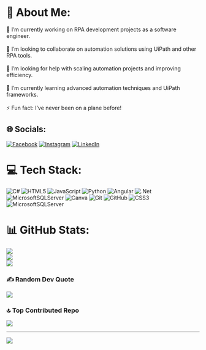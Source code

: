 # 💫 About Me:
🔭 I’m currently working on RPA development projects as a software engineer.<br><br>👯 I’m looking to collaborate on automation solutions using UiPath and other RPA tools.<br><br>🤝 I’m looking for help with scaling automation projects and improving efficiency.<br><br>🌱 I’m currently learning advanced automation techniques and UiPath frameworks.<br><br>⚡ Fun fact: I’ve never been on a plane before!


## 🌐 Socials:
[![Facebook](https://img.shields.io/badge/Facebook-%231877F2.svg?logo=Facebook&logoColor=white)](https://facebook.com/facebook.com/abuarab99) [![Instagram](https://img.shields.io/badge/Instagram-%23E4405F.svg?logo=Instagram&logoColor=white)](https://instagram.com/instagram.com/aboarab.99) [![LinkedIn](https://img.shields.io/badge/LinkedIn-%230077B5.svg?logo=linkedin&logoColor=white)](https://linkedin.com/in/linkedin.com/in/abdoaboarab99/) 

# 💻 Tech Stack:
![C#](https://img.shields.io/badge/c%23-%23239120.svg?style=for-the-badge&logo=csharp&logoColor=white) ![HTML5](https://img.shields.io/badge/html5-%23E34F26.svg?style=for-the-badge&logo=html5&logoColor=white) ![JavaScript](https://img.shields.io/badge/javascript-%23323330.svg?style=for-the-badge&logo=javascript&logoColor=%23F7DF1E) ![Python](https://img.shields.io/badge/python-3670A0?style=for-the-badge&logo=python&logoColor=ffdd54) ![Angular](https://img.shields.io/badge/angular-%23DD0031.svg?style=for-the-badge&logo=angular&logoColor=white) ![.Net](https://img.shields.io/badge/.NET-5C2D91?style=for-the-badge&logo=.net&logoColor=white) ![MicrosoftSQLServer](https://img.shields.io/badge/Microsoft%20SQL%20Server-CC2927?style=for-the-badge&logo=microsoft%20sql%20server&logoColor=white) ![Canva](https://img.shields.io/badge/Canva-%2300C4CC.svg?style=for-the-badge&logo=Canva&logoColor=white) ![Git](https://img.shields.io/badge/git-%23F05033.svg?style=for-the-badge&logo=git&logoColor=white) ![GitHub](https://img.shields.io/badge/github-%23121011.svg?style=for-the-badge&logo=github&logoColor=white) ![CSS3](https://img.shields.io/badge/css3-%231572B6.svg?style=for-the-badge&logo=css3&logoColor=white) ![MicrosoftSQLServer](https://img.shields.io/badge/Microsoft%20SQL%20Server-CC2927?style=for-the-badge&logo=microsoft%20sql%20server&logoColor=white)
# 📊 GitHub Stats:
![](https://github-readme-stats.vercel.app/api?username=abdoaboarab99&theme=nord&hide_border=true&include_all_commits=false&count_private=false)<br/>
![](https://github-readme-streak-stats.herokuapp.com/?user=abdoaboarab99&theme=nord&hide_border=true)<br/>
![](https://github-readme-stats.vercel.app/api/top-langs/?username=abdoaboarab99&theme=nord&hide_border=true&include_all_commits=false&count_private=false&layout=compact)

### ✍️ Random Dev Quote
![](https://quotes-github-readme.vercel.app/api?type=horizontal&theme=radical)

### 🔝 Top Contributed Repo
![](https://github-contributor-stats.vercel.app/api?username=abdoaboarab99&limit=5&theme=dark&combine_all_yearly_contributions=true)

---
[![](https://visitcount.itsvg.in/api?id=abdoaboarab99&icon=2&color=6)](https://visitcount.itsvg.in)

<!-- Proudly created with GPRM ( https://gprm.itsvg.in ) -->
